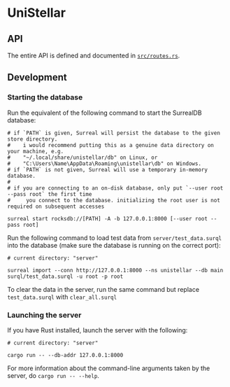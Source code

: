 # UniStellar

## API

The entire API is defined and documented in [`src/routes.rs`](src/routes.rs).

## Development

### Starting the database

Run the equivalent of the following command to start the SurrealDB database:

```shell
# if `PATH` is given, Surreal will persist the database to the given store directory.
#    i would recommend putting this as a genuine data directory on your machine, e.g.
#    "~/.local/share/unistellar/db" on Linux, or
#    "C:\Users\Name\AppData\Roaming\unistellar\db" on Windows.
# if `PATH` is not given, Surreal will use a temporary in-memory database.
#
# if you are connecting to an on-disk database, only put `--user root --pass root` the first time
#     you connect to the database. initializing the root user is not required on subsequent accesses

surreal start rocksdb://[PATH] -A -b 127.0.0.1:8000 [--user root --pass root]
```

Run the following command to load test data from `server/test_data.surql` into the database (make sure the database is running on the correct port):

```shell
# current directory: "server"

surreal import --conn http://127.0.0.1:8000 --ns unistellar --db main surql/test_data.surql -u root -p root
```

To clear the data in the server, run the same command but replace `test_data.surql` with `clear_all.surql`

### Launching the server

If you have Rust installed, launch the server with the following:

```shell
# current directory: "server"

cargo run -- --db-addr 127.0.0.1:8000
```

For more information about the command-line arguments taken by the server, do `cargo run -- --help`.
